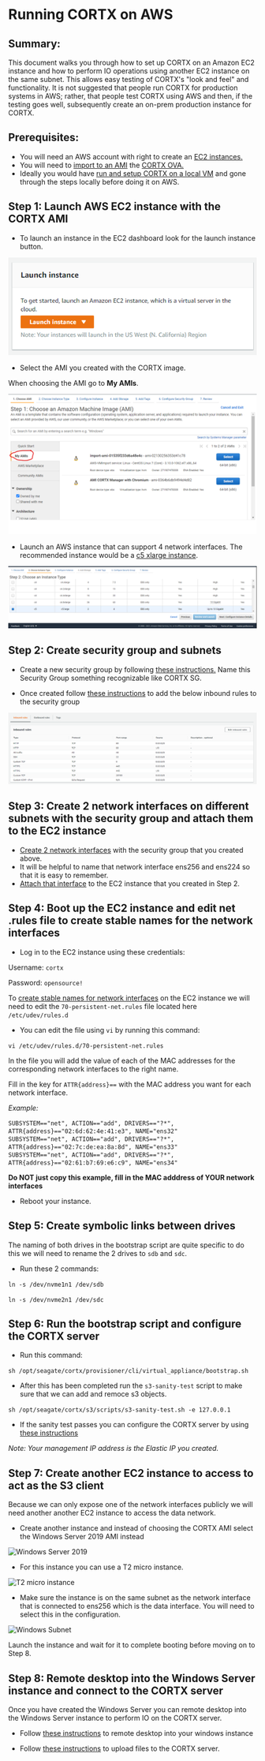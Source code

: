 # Running CORTX on AWS


Summary:
----
This document walks you through how to set up CORTX on an Amazon EC2 instance and how to perform IO operations using another EC2 instance on the same subnet.  This allows easy testing of CORTX's "look and feel" and functionality. It is not suggested that people run CORTX for production systems in AWS; rather, that people test CORTX using AWS and then, if the testing goes well, subsequently create an on-prem production instance for CORTX.

Prerequisites:
-------

- You will need an AWS account with right to create an [EC2 instances.](https://aws.amazon.com/ec2/?ec2-whats-new.sort-by=item.additionalFields.postDateTime&ec2-whats-new.sort-order=desc) 
- You will need to [import to an AMI](https://docs.aws.amazon.com/vm-import/latest/userguide/vmimport-image-import.html) the [CORTX OVA.](https://github.com/Seagate/cortx/releases/download/ova-1.0.3/cortx-va-1.0.3.ova) 
- Ideally you would have [run and setup CORTX on a local VM](https://github.com/Seagate/cortx/blob/main/doc/CORTX_on_Open_Virtual_Appliance.rst) and gone through the steps locally before doing it on AWS. 


Step 1: Launch AWS EC2 instance with the CORTX AMI
--------

- To launch an instance in the EC2 dashboard look for the launch instance button.

![Launch Instance](AWS_EC2/launchInstance.png)

- Select the AMI you created with the CORTX image. 

When choosing the AMI go to **My AMIs**.
 
![AMI image](AWS_EC2/SelectAMI.png)

- Launch an AWS instance that can support 4 network interfaces. The recommended instance would be a [c5 xlarge instance](https://aws.amazon.com/ec2/instance-types/c5/).

![C5_instance](AWS_EC2/EC2instanceType.png)

Step 2: Create security group and subnets
------
- Create a new security group by following [these instructions.](https://docs.aws.amazon.com/vpc/latest/userguide/VPC_SecurityGroups.html#CreatingSecurityGroups) Name this Security Group something recognizable like CORTX SG.

- Once created follow [these instructions](https://docs.aws.amazon.com/vpc/latest/userguide/VPC_SecurityGroups.html#AddRemoveRules) to add the below inbound rules to the security group

![Inbound rules](AWS_EC2/securityGroups.png)

Step 3: Create 2 network interfaces on different subnets with the security group and attach them to the EC2 instance
----

- [Create 2 network interfaces](https://docs.aws.amazon.com/AWSEC2/latest/UserGuide/using-eni.html#create_eni) with the security group that you created above.
- It will be helpful to name that network interface ens256 and ens224 so that it is easy to remember.
- [Attach that interface](https://docs.aws.amazon.com/AWSEC2/latest/UserGuide/using-eni.html#attach_eni) to the EC2 instance that you created in Step 2.

Step 4: Boot up the EC2 instance and edit net .rules file to create stable names for the network interfaces
---------------
 
 - Log in to the EC2 instance using these credentials:
 
 Username: `cortx`
 
 Password: `opensource!`
 
 To [create stable names for network interfaces](http://www.linuxfromscratch.org/lfs/view/6.3/chapter07/network.html) on the EC2 instance we will need to edit the `70-persistent-net.rules` file located here `/etc/udev/rules.d`
 
 - You can edit the file using `vi` by running this command:
 
 `vi /etc/udev/rules.d/70-persistent-net.rules`

In the file you will add the value of each of the MAC addresses for the corresponding network interfaces to the right name.

Fill in the key for `ATTR{address}==` with the MAC address you want for each network interface.

*Example:*
```
SUBSYSTEM=="net", ACTION=="add", DRIVERS=="?*", ATTR{address}=="02:6d:62:4e:41:e3", NAME="ens32"
SUBSYSTEM=="net", ACTION=="add", DRIVERS=="?*", ATTR{address}=="02:7c:de:ea:8a:8d", NAME="ens33"
SUBSYSTEM=="net", ACTION=="add", DRIVERS=="?*", ATTR{address}=="02:61:b7:69:e6:c9", NAME="ens34"
```
**Do NOT just copy this example, fill in the MAC adddress of YOUR network interfaces**

- Reboot your instance.

Step 5: Create symbolic links between drives
-------
The naming of both drives in the bootstrap script are quite specific to do this we will need to rename the 2 drives to `sdb` and `sdc`.

- Run these 2 commands:

```ln -s /dev/nvme1n1 /dev/sdb```

```ln -s /dev/nvme2n1 /dev/sdc```

Step 6: Run the bootstrap script and configure the CORTX server
--------

- Run this command:

`sh /opt/seagate/cortx/provisioner/cli/virtual_appliance/bootstrap.sh`

- After this has been completed run the `s3-sanity-test` script to make sure that we can add and remoce s3 objects.

`sh /opt/seagate/cortx/s3/scripts/s3-sanity-test.sh -e 127.0.0.1`

- If the sanity test passes you can configure the CORTX server by using [these instructions](https://github.com/Seagate/cortx/blob/main/doc/Preboarding_and_Onboarding.rst)

*Note: Your management IP address is the Elastic IP you created.*

Step 7: Create another EC2 instance to access to act as the S3 client
-------

Because we can only expose one of the network interfaces publicly we will need another another EC2 instance to access the data network. 

- Create another instance and instead of choosing the CORTX AMI select the Windows Server 2019 AMI instead

![Windows Server 2019](AWS_EC2/EC2instanceWindowsServer2019.png)

- For this instance you can use a T2 micro instance.

![T2 micro instance](AWS_EC2/t2microInstance.png)

- Make sure the instance is on the same subnet as the network interface that is connected to ens256 which is the data interface. You will need to select this in the configuration.

![Windows Subnet](AWS_EC2/WindowsSubnet.png)

Launch the instance and wait for it to complete booting before moving on to Step 8.


Step 8: Remote desktop into the Windows Server instance and connect to the CORTX server
-------

Once you have created the Windows Server you can remote desktop into the Windows Server instance to perform IO on the CORTX server.

- Follow [these instructions](https://docs.aws.amazon.com/AWSEC2/latest/WindowsGuide/connecting_to_windows_instance.html#connect-rdp) to remote desktop into your windows instance

- Follow  [these instructions](https://github.com/Seagate/cortx/blob/main/doc/testing_io.rst) to upload files to the CORTX server.
